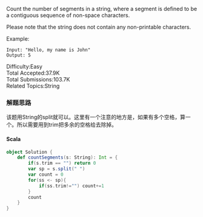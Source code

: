 Count the number of segments in a string, where a segment is defined to be a contiguous sequence of non-space characters.

Please note that the string does not contain any non-printable characters.

Example:
```
Input: "Hello, my name is John"
Output: 5
```

Difficulty:Easy  
Total Accepted:37.9K  
Total Submissions:103.7K  
Related Topics:String

### 解题思路
该题用String的split就可以。这里有一个注意的地方是，如果有多个空格，算一个。所以需要用到trim把多余的空格给去除掉。
#### Scala
```scala
object Solution {
    def countSegments(s: String): Int = {
        if(s.trim == "") return 0
        var sp = s.split(" ")
        var count = 0
        for(ss <- sp){
            if(ss.trim!="") count+=1
        }
        count
    }
}
```